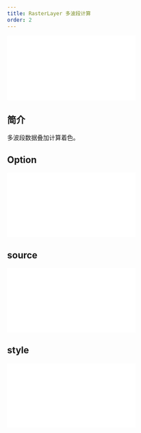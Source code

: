 ```yaml
---
title: RasterLayer 多波段计算
order: 2
---
```

<embed src="@/docs/common/style.md"></embed>

## 简介

多波段数据叠加计算着色。

## Option

<embed src="@/docs/common/layer/options.md"></embed>

## source

<embed src="@/docs/api/source/raster/raster_band_calc.md"></embed>



## style

<embed src="@/docs/api/raster_layer/common/style.md"></embed>